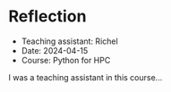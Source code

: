 # Reflection

- Teaching assistant: Richel
- Date: 2024-04-15
- Course: Python for HPC

I was a teaching assistant in this course...
